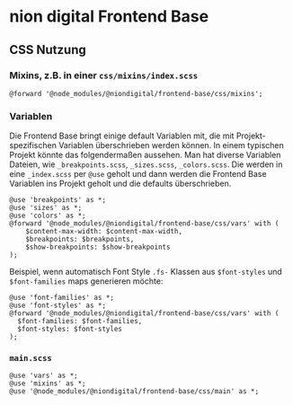 # nion digital Frontend Base

## CSS Nutzung
### Mixins, z.B. in einer `css/mixins/index.scss`
```
@forward '@node_modules/@niondigital/frontend-base/css/mixins';
```

### Variablen
Die Frontend Base bringt einige default Variablen mit, die mit Projekt-spezifischen Variablen überschrieben werden können.
In einem typischen Projekt könnte das folgendermaßen aussehen.
Man hat diverse Variablen Dateien, wie `_breakpoints.scss`, `_sizes.scss`, `_colors.scss`.
Die werden in eine `_index.scss` per `@use` geholt und dann werden die Frontend Base Variablen ins Projekt geholt und die defaults überschrieben.
```
@use 'breakpoints' as *;
@use 'sizes' as *;
@use 'colors' as *;
@forward '@node_modules/@niondigital/frontend-base/css/vars' with (
	$content-max-width: $content-max-width,
	$breakpoints: $breakpoints,
	$show-breakpoints: $show-breakpoints
);
```

Beispiel, wenn automatisch Font Style `.fs-` Klassen aus `$font-styles` und `$font-families` maps generieren möchte:
```
@use 'font-families' as *;
@use 'font-styles' as *;
@forward '@node_modules/@niondigital/frontend-base/css/vars' with (
  $font-families: $font-families,
  $font-styles: $font-styles
);
```

### `main.scss`
```
@use 'vars' as *;
@use 'mixins' as *;
@use '@node_modules/@niondigital/frontend-base/css/main' as *;
```